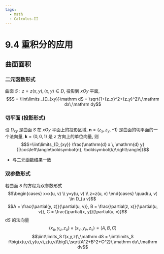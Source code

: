 ```yaml
---
tags:
  - Math
  - Calculus-II
---
```

9.4 重积分的应用
===
## 曲面面积
### 二元函数形式
曲面 $S:z = z(x,y),(x,y)\in D$, 投影到 $xOy$ 平面,
$$S = \iint\limits _{D_{xy}}\mathrm dS = \sqrt{1+{z_x}^2+{z_y}^2}\,\mathrm dx\,\mathrm dy$$
### 切平面 (投影形式)
设 $D_{xy}$ 是曲面 $S$ 在 $xOy$ 平面上的投影区域, $\boldsymbol{n}=(z_x,z_y,-1)$ 是曲面的切平面的一个法向量, $\boldsymbol{k}=(0,0,1)$ 是 $z$ 方向上的单位向量, 则
$$S=\iint\limits_{D_{xy}} \frac{\mathrm{d} x \, \mathrm{d} y}{|\cos\left\langle\boldsymbol{n}, \boldsymbol{k}\right\rangle|}$$
- 与二元函数结果一致

### 双参数形式
若曲面 $S$ 的方程为双参数形式
$$\begin{cases}
x=x(u, v) \\
y=y(u, v) \\
z=z(u, v)
\end{cases} \quad(u, v) \in D_{u v}$$
$$A = \frac{\partial(y, z)}{\partial(u, v)}, B = \frac{\partial(z, x)}{\partial(u, v)}, C = \frac{\partial(x, y)}{\partial(u, v)}$$
$\mathrm dS$ 的法向量
$$(x_u,y_u,z_u)\times (x_v,y_v,z_v) = (A,B,C)$$
$$\iint\limits_S f(x,y,z)\,\mathrm dS = \iint\limits_S f\big(x(u,v),y(u,v),z(u,v)\big)\,\sqrt{A^2+B^2+C^2}\,\mathrm du\,\mathrm dv$$


